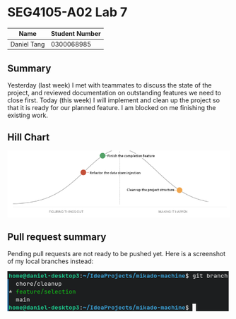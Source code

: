 # SEG4105-A02 Lab 7

|Name|Student Number|
|---|---|
|Daniel Tang|0300068985|

## Summary

Yesterday (last week) I met with teammates to discuss the state of the project, and reviewed documentation on outstanding features we need to close first. Today (this week) I will implement and clean up the project so that it is ready for our planned feature. I am blocked on me finishing the existing work.

## Hill Chart

![Hill chart](./hill.png)

## Pull request summary

Pending pull requests are not ready to be pushed yet. Here is a screenshot of my local branches instead:

![Local branches](./branches.png)


